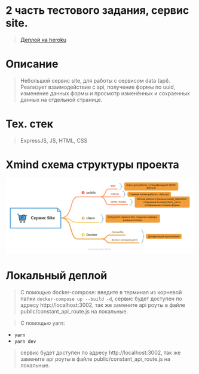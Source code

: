 # 2 часть тестового задания, сервис site.

> [Деплой на heroku](https://immense-ridge-50060.herokuapp.com)

# Описание 

> Небольшой сервис site, для работы с сервисом data (api).
> Реализует взаимодействие с api, получение формы по uuid, изменение данных формы и просмотр изменённых и сохраенных данных на отдельной странице.

# Тех. стек

> ExpressJS, JS, HTML, CSS

# Xmind схема структуры проекта
<img src="./XmindSite.png"/>

# Локальный деплой

> С помощью docker-compose: введите в терминал из корневой папки `docker-compose up --build -d`, сервис будет доступен по адресу http://localhost:3002, так же замените api роуты в файле public/constant_api_route.js на локальные.

> С помощью yarn: 
- `yarn`
- `yarn dev`
> сервис будет доступен по адресу http://localhost:3002, так же замените api роуты в файле public/constant_api_route.js на локальные.
